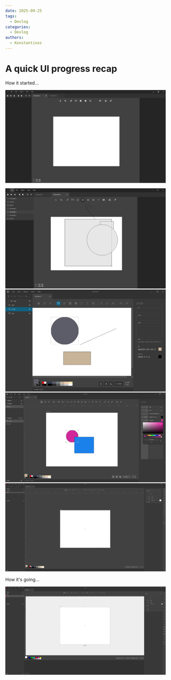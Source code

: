 ```yaml
---
date: 2025-09-25
tags:
  - Devlog
categories:
  - Devlog
authors: 
  - Konstantinos
---
```


# A quick UI progress recap

How it started...

![2](/assets/images/2.png)

<!-- more -->

![3](/assets/images/3.png)
![4](/assets/images/4.png)
![5](/assets/images/5.png)
![6](/assets/images/6.png)

How it's going...

![7](/assets/images/7.png)
